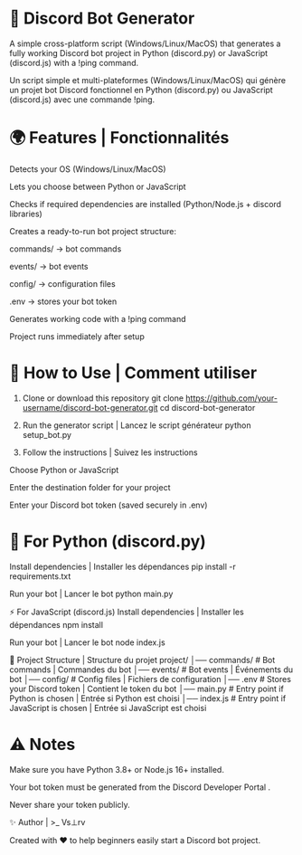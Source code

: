 # 🤖 Discord Bot Generator

A simple cross-platform script (Windows/Linux/MacOS) that generates a fully working Discord bot project in Python (discord.py) or JavaScript (discord.js) with a !ping command.

Un script simple et multi-plateformes (Windows/Linux/MacOS) qui génère un projet bot Discord fonctionnel en Python (discord.py) ou JavaScript (discord.js) avec une commande !ping.

# 🌍 Features | Fonctionnalités

Detects your OS (Windows/Linux/MacOS)

Lets you choose between Python or JavaScript

Checks if required dependencies are installed (Python/Node.js + discord libraries)

Creates a ready-to-run bot project structure:

commands/ → bot commands

events/ → bot events

config/ → configuration files

.env → stores your bot token

Generates working code with a !ping command

Project runs immediately after setup

# 🚀 How to Use | Comment utiliser
1. Clone or download this repository
git clone https://github.com/your-username/discord-bot-generator.git
cd discord-bot-generator

2. Run the generator script | Lancez le script générateur
python setup_bot.py

3. Follow the instructions | Suivez les instructions

Choose Python or JavaScript

Enter the destination folder for your project

Enter your Discord bot token (saved securely in .env)

# 🐍 For Python (discord.py)
Install dependencies | Installer les dépendances
pip install -r requirements.txt

Run your bot | Lancer le bot
python main.py

⚡ For JavaScript (discord.js)
Install dependencies | Installer les dépendances
npm install

Run your bot | Lancer le bot
node index.js

📂 Project Structure | Structure du projet
project/
│── commands/      # Bot commands | Commandes du bot
│── events/        # Bot events   | Événements du bot
│── config/        # Config files | Fichiers de configuration
│── .env           # Stores your Discord token | Contient le token du bot
│── main.py        # Entry point if Python is chosen | Entrée si Python est choisi
│── index.js       # Entry point if JavaScript is chosen | Entrée si JavaScript est choisi

# ⚠️ Notes

Make sure you have Python 3.8+ or Node.js 16+ installed.

Your bot token must be generated from the Discord Developer Portal
.

Never share your token publicly.

✨ Author | >_ Vs⊥rv

Created with ❤️ to help beginners easily start a Discord bot project.